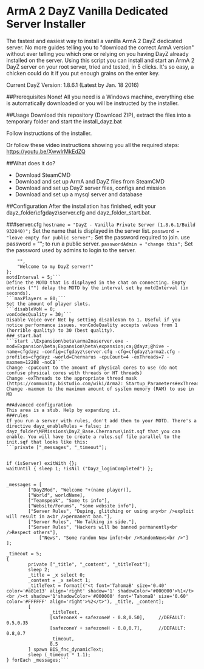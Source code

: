 # ArmA 2 DayZ Vanilla Dedicated Server Installer
The fastest and easiest way to install a vanilla ArmA 2 DayZ dedicated server. No more guides telling you to "download the correct ArmA version" without ever telling you which one or relying on you having DayZ already installed on the server.
Using this script you can install and start an ArmA 2 DayZ server on your root server, tried and tested, in 5 clicks. It's so easy, a chicken could do it if you put enough grains on the enter key.

Current DayZ Version: 1.8.6.1 (Latest by Jan. 18 2016)

##Prerequisites
None! All you need is a Windows machine, everything else is automatically downloaded or you will be instructed by the installer.

##Usage
Download this repository (Download ZIP), extract the files into a temporary folder and start the install_dayz.bat

Follow instructions of the installer.

Or follow these video instructions showing you all the required steps:
https://youtu.be/XwwlrMkEdZQ

##What does it do?
- Download SteamCMD
- Download and set up ArmA and DayZ files from SteamCMD
- Download and set up DayZ server files, configs and mission
- Download and set up a mysql server and database

##Configuration
After the installation has finished, edit your dayz_folder\cfgdayz\server.cfg and dayz_folder\_start.bat.

###server.cfg
```hostname = "DayZ - Vanilla Private Server (1.8.6.1/Build 932840)";```
Set the name that is displayed in the server list.
```password = "leave empty for public server";```
Set the password required to join. use password = ""; to run a public server.
```passwordAdmin = "change this";```
Set the password used by admins to login to the server.
```motd[] = {
	"",
	"Welcome to my DayZ server!"
};
motdInterval = 5;```
Define the MOTD that is displayed in the chat on connecting. Empty entries ("") delay the MOTD by the interval set by motdInterval (in seconds).
```maxPlayers = 80;```
Set the amount of player slots.
```disableVoN = 0;
vonCodecQuality = 30;```
Disable Voice over Net by setting disableVon to 1. Useful if you notice performance issues. vonCodeQuality accepts values from 1 (horrible quality) to 30 (best quality).
###_start.bat
```start .\Expansion\beta\arma2oaserver.exe -mod=Expansion\beta;Expansion\beta\expansion;ca;@dayz;@hive -name=cfgdayz -config=cfgdayz\server.cfg -cfg=cfgdayz\arma2.cfg -profiles=cfgdayz -world=Chernarus -cpuCount=4 -exThreads=7 -maxmem=12288 -noCB```
Change -cpuCount to the amount of physical cores to use (do not confuse physical cores with threads or HT threads)  
Change -exThreads to the appropriate thread mask (https://community.bistudio.com/wiki/Arma2:_Startup_Parameters#exThreads)  
Change -maxmem to the maximum amount of system memory (RAM) to use in MB

##Advanced configuration
This area is a stub. Help by expanding it.
###rules
If you run a server with rules, don't add them to your MOTD. There's a directive dayz_enableRules = false; in dayz_folder\MPMissions\DayZ_Base.Chernarus\init.sqf that you can enable. You will have to create a rules.sqf file parallel to the init.sqf that looks like this:
```private ["_messages", "_timeout"];


if (isServer) exitWith {};
waitUntil { sleep 1; !isNil ("Dayz_loginCompleted") };


_messages = [
        ["DayZMod", "Welcome "+(name player)],
        ["World", worldName],
        ["Teamspeak", "Some ts info"],
        ["Website/Forums", "some website info"],
        ["Server Rules", "Duping, glitching or using any<br />exploit will result in a<br />permanent ban."],
        ["Server Rules", "No Talking in side."],
        ["Server Rules", "Hackers will be banned permanently<br />Respect others"],
		    ["News", "Some random New info!<br />RandomNews<br />"]
];
 
_timeout = 5;
{
        private ["_title", "_content", "_titleText"];
        sleep 2;
        _title = _x select 0;
        _content = _x select 1;
        _titleText = format[("<t font='TahomaB' size='0.40' color='#a81e13' align='right' shadow='1' shadowColor='#000000'>%1</t><br /><t shadow='1'shadowColor='#000000' font='TahomaB' size='0.60' color='#FFFFFF' align='right'>%2</t>"), _title, _content];
        [
                _titleText,
                [safezoneX + safezoneW - 0.8,0.50],     //DEFAULT: 0.5,0.35
                [safezoneY + safezoneH - 0.8,0.7],      //DEFAULT: 0.8,0.7
                _timeout,
                0.5
        ] spawn BIS_fnc_dynamicText;
        sleep (_timeout * 1.1);
} forEach _messages;```
